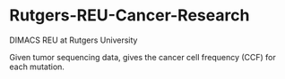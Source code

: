 # Rutgers-REU-Cancer-Research
DIMACS REU at Rutgers University

Given tumor sequencing data, gives the cancer cell frequency (CCF) for each mutation.
